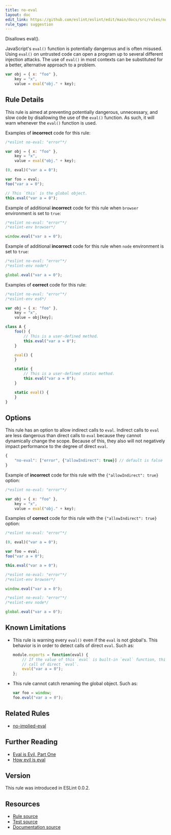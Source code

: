 ```yaml
---
title: no-eval
layout: doc
edit_link: https://github.com/eslint/eslint/edit/main/docs/src/rules/no-eval.md
rule_type: suggestion
---
```


Disallows eval().

JavaScript's `eval()` function is potentially dangerous and is often misused. Using `eval()` on untrusted code can open a program up to several different injection attacks. The use of `eval()` in most contexts can be substituted for a better, alternative approach to a problem.

```js
var obj = { x: "foo" },
    key = "x",
    value = eval("obj." + key);
```

## Rule Details

This rule is aimed at preventing potentially dangerous, unnecessary, and slow code by disallowing the use of the `eval()` function. As such, it will warn whenever the `eval()` function is used.

Examples of **incorrect** code for this rule:

```js
/*eslint no-eval: "error"*/

var obj = { x: "foo" },
    key = "x",
    value = eval("obj." + key);

(0, eval)("var a = 0");

var foo = eval;
foo("var a = 0");

// This `this` is the global object.
this.eval("var a = 0");
```

Example of additional **incorrect** code for this rule when `browser` environment is set to `true`:

```js
/*eslint no-eval: "error"*/
/*eslint-env browser*/

window.eval("var a = 0");
```

Example of additional **incorrect** code for this rule when `node` environment is set to `true`:

```js
/*eslint no-eval: "error"*/
/*eslint-env node*/

global.eval("var a = 0");
```

Examples of **correct** code for this rule:

```js
/*eslint no-eval: "error"*/
/*eslint-env es6*/

var obj = { x: "foo" },
    key = "x",
    value = obj[key];

class A {
    foo() {
        // This is a user-defined method.
        this.eval("var a = 0");
    }

    eval() {
    }

    static {
        // This is a user-defined static method.
        this.eval("var a = 0");
    }

    static eval() {
    }
}
```

## Options

This rule has an option to allow indirect calls to `eval`.
Indirect calls to `eval` are less dangerous than direct calls to `eval` because they cannot dynamically change the scope. Because of this, they also will not negatively impact performance to the degree of direct `eval`.

```js
{
    "no-eval": ["error", {"allowIndirect": true}] // default is false
}
```

Example of **incorrect** code for this rule with the `{"allowIndirect": true}` option:

```js
/*eslint no-eval: "error"*/

var obj = { x: "foo" },
    key = "x",
    value = eval("obj." + key);
```

Examples of **correct** code for this rule with the `{"allowIndirect": true}` option:

```js
/*eslint no-eval: "error"*/

(0, eval)("var a = 0");

var foo = eval;
foo("var a = 0");

this.eval("var a = 0");
```

```js
/*eslint no-eval: "error"*/
/*eslint-env browser*/

window.eval("var a = 0");
```

```js
/*eslint no-eval: "error"*/
/*eslint-env node*/

global.eval("var a = 0");
```

## Known Limitations

* This rule is warning every `eval()` even if the `eval` is not global's.
  This behavior is in order to detect calls of direct `eval`. Such as:

  ```js
  module.exports = function(eval) {
      // If the value of this `eval` is built-in `eval` function, this is a
      // call of direct `eval`.
      eval("var a = 0");
  };
  ```

* This rule cannot catch renaming the global object. Such as:

  ```js
  var foo = window;
  foo.eval("var a = 0");
  ```

## Related Rules

* [no-implied-eval](no-implied-eval)

## Further Reading

* [Eval is Evil, Part One](https://ericlippert.com/2003/11/01/eval-is-evil-part-one/)
* [How evil is eval](https://javascriptweblog.wordpress.com/2010/04/19/how-evil-is-eval/)

## Version

This rule was introduced in ESLint 0.0.2.

## Resources

* [Rule source](https://github.com/eslint/eslint/tree/HEAD/lib/rules/no-eval.js)
* [Test source](https://github.com/eslint/eslint/tree/HEAD/tests/lib/rules/no-eval.js)
* [Documentation source](https://github.com/eslint/eslint/tree/HEAD/docs/src/rules/no-eval.md)

